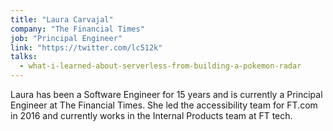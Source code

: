 ```yaml
---
title: "Laura Carvajal"
company: "The Financial Times"
job: "Principal Engineer"
link: "https://twitter.com/lc512k"
talks:
  - what-i-learned-about-serverless-from-building-a-pokemon-radar
---
```


Laura has been a Software Engineer for 15 years and is currently a Principal Engineer at The Financial Times. She led the accessibility team for FT.com in 2016 and currently works in the Internal Products team at FT tech.